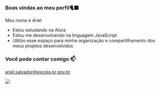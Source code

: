 ### Boas vindas ao meu perfil🐈‍⬛
Meu nome é Ariel
- Estou estudando na Alura
- Estou me desenvolvendo na linguagem JavaScript
- Utilizo esse espaço para minha organização e compartilhamento dos meus projetos desenvolvidos


### Você pode contar comigo 📫


ariel.salvador@escola.pr.gov.br


![](https://media.tenor.com/rPTWl04F5igAAAAM/byuntear-emoji.gif)
